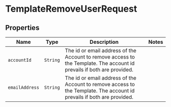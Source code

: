 

# TemplateRemoveUserRequest



## Properties

Name | Type | Description | Notes
------------ | ------------- | ------------- | -------------
| `accountId` | ```String``` |  The id or email address of the Account to remove access to the Template. The account id prevails if both are provided.  |  |
| `emailAddress` | ```String``` |  The id or email address of the Account to remove access to the Template. The account id prevails if both are provided.  |  |



